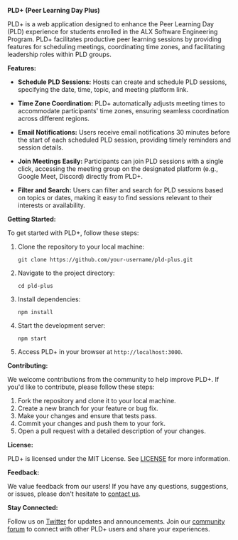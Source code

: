**PLD+ (Peer Learning Day Plus)**

PLD+ is a web application designed to enhance the Peer Learning Day (PLD) experience for students enrolled in the ALX Software Engineering Program. PLD+ facilitates productive peer learning sessions by providing features for scheduling meetings, coordinating time zones, and facilitating leadership roles within PLD groups.

**Features:**

- **Schedule PLD Sessions:** Hosts can create and schedule PLD sessions, specifying the date, time, topic, and meeting platform link.
  
- **Time Zone Coordination:** PLD+ automatically adjusts meeting times to accommodate participants' time zones, ensuring seamless coordination across different regions.

- **Email Notifications:** Users receive email notifications 30 minutes before the start of each scheduled PLD session, providing timely reminders and session details.

- **Join Meetings Easily:** Participants can join PLD sessions with a single click, accessing the meeting group on the designated platform (e.g., Google Meet, Discord) directly from PLD+.

- **Filter and Search:** Users can filter and search for PLD sessions based on topics or dates, making it easy to find sessions relevant to their interests or availability.

**Getting Started:**

To get started with PLD+, follow these steps:

1. Clone the repository to your local machine:

   ```
   git clone https://github.com/your-username/pld-plus.git
   ```

2. Navigate to the project directory:

   ```
   cd pld-plus
   ```

3. Install dependencies:

   ```
   npm install
   ```

4. Start the development server:

   ```
   npm start
   ```

5. Access PLD+ in your browser at `http://localhost:3000`.

**Contributing:**

We welcome contributions from the community to help improve PLD+. If you'd like to contribute, please follow these steps:

1. Fork the repository and clone it to your local machine.
2. Create a new branch for your feature or bug fix.
3. Make your changes and ensure that tests pass.
4. Commit your changes and push them to your fork.
5. Open a pull request with a detailed description of your changes.

**License:**

PLD+ is licensed under the MIT License. See [LICENSE](LICENSE) for more information.

**Feedback:**

We value feedback from our users! If you have any questions, suggestions, or issues, please don't hesitate to [contact us](mailto:feedback@pldplus.com).

**Stay Connected:**

Follow us on [Twitter](https://twitter.com/pldplus) for updates and announcements. Join our [community forum](https://community.pldplus.com) to connect with other PLD+ users and share your experiences.

